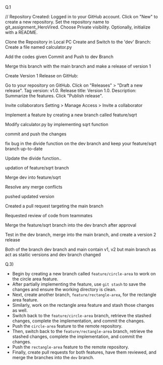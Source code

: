 Q.1

// Repository Created:
Logged in to your GitHub account.
Click on "New" to create a new repository.
Set the repository name to git_assignment_HeroVired.
Choose Private visibility.
Optionally, initialize with a README.

Clone the Repository in Local PC
Create and Switch to the 'dev' Branch:
Create a file named calculator.py

Add the codes given 
Commit and Push to dev Branch

Merge this branch with the main branch and make a release of version 1 

Create Version 1 Release on GitHub:

Go to your repository on GitHub.
Click on "Releases" > "Draft a new release".
Tag version: v1.0.
Release title: Version 1.0.
Description: Summarize the features.
Click "Publish release".

Invite collaborators
Setting > Manage Access > Invite a collaborator 

Implement a feature by creating a new branch called feature/sqrt

Modify calculator.py by implementing sqrt function

commit and push the changes

fix bug in the divide function on the dev branch and keep your feature/sqrt branch up-to-date

Update the divide function.. 

updation of feature/sqrt branch

Merge dev into feature/sqrt

Resolve any merge conflicts

pushed updated version

Created a pull request targeting the main branch

Requested review of code from teammates

Merge the feature/sqrt branch into the dev branch after approval

Test in the dev branch, merge into the main branch, and create a version 2 release

Both of the branch dev branch and main contain v1, v2 but main branch as act as staitic versions and dev branch changed 


Q.3)


- Begin by creating a new branch called `feature/circle-area` to work on the circle area feature.
- After partially implementing the feature, use `git stash` to save the changes and ensure the working directory is clean.
- Next, create another branch, `feature/rectangle-area`, for the rectangle area feature.
- Similarly, work on the rectangle area feature and stash those changes as well.
- Switch back to the `feature/circle-area` branch, retrieve the stashed changes, complete the implementation, and commit the changes.
- Push the `circle-area` feature to the remote repository.
- Then, switch back to the `feature/rectangle-area` branch, retrieve the stashed changes, complete the implementation, and commit the changes.
- Push the `rectangle-area` feature to the remote repository.
- Finally, create pull requests for both features, have them reviewed, and merge the branches into the `dev` branch.
